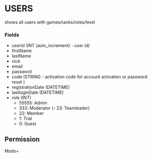 # USERS
shows all users with games/ranks/roles/level

### Fields

- userId (INT (auto_increment) - user id)
- firstName
- lastName
- nick
- email
- password
- code (STRING - activation code for account activation or password reset )
- registrationDate (DATETIME)
- lastloginDate (DATETIME)
- role (INT)
  - 55555: Admin
  - 333: Moderator
  (- 23: Teamleader)
  - 22: Member
  - 1: Trial
  - 0: Guest

## Permission
Mods+
